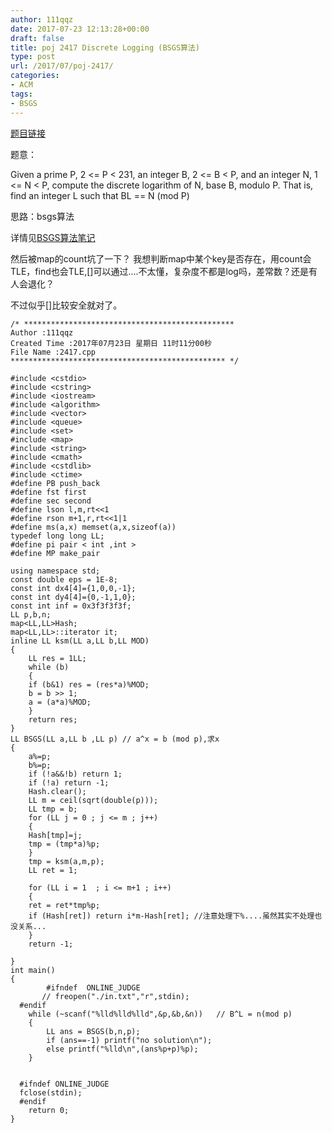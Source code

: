 ```yaml
---
author: 111qqz
date: 2017-07-23 12:13:28+00:00
draft: false
title: poj 2417 Discrete Logging (BSGS算法)
type: post
url: /2017/07/poj-2417/
categories:
- ACM
tags:
- BSGS
---
```


[题目链接](http://poj.org/problem?id=2417)

题意：

Given a prime P, 2 <= P < 231, an integer B, 2 <= B < P, and an integer N, 1 <= N < P, compute the discrete logarithm of N, base B, modulo P. That is, find an integer L such that
BL == N (mod P)

思路：bsgs算法

详情见[BSGS算法笔记](https://111qqz.com/wordpress/2017/07/bsgs%EF%BC%88baby-steps-giant-steps%EF%BC%89%E7%AE%97%E6%B3%95%E5%AD%A6%E4%B9%A0%E7%AC%94%E8%AE%B0/)

然后被map的count坑了一下？ 我想判断map中某个key是否存在，用count会TLE，find也会TLE,[]可以通过....不太懂，复杂度不都是log吗，差常数？还是有人会退化？

不过似乎[]比较安全就对了。

    
    /* ***********************************************
    Author :111qqz
    Created Time :2017年07月23日 星期日 11时11分00秒
    File Name :2417.cpp
    ************************************************ */
    
    #include <cstdio>
    #include <cstring>
    #include <iostream>
    #include <algorithm>
    #include <vector>
    #include <queue>
    #include <set>
    #include <map>
    #include <string>
    #include <cmath>
    #include <cstdlib>
    #include <ctime>
    #define PB push_back
    #define fst first
    #define sec second
    #define lson l,m,rt<<1
    #define rson m+1,r,rt<<1|1
    #define ms(a,x) memset(a,x,sizeof(a))
    typedef long long LL;
    #define pi pair < int ,int >
    #define MP make_pair
    
    using namespace std;
    const double eps = 1E-8;
    const int dx4[4]={1,0,0,-1};
    const int dy4[4]={0,-1,1,0};
    const int inf = 0x3f3f3f3f;
    LL p,b,n;
    map<LL,LL>Hash;
    map<LL,LL>::iterator it;
    inline LL ksm(LL a,LL b,LL MOD)
    {
        LL res = 1LL;
        while (b)
        {
    	if (b&1) res = (res*a)%MOD;
    	b = b >> 1;
    	a = (a*a)%MOD;
        }
        return res;
    }
    LL BSGS(LL a,LL b ,LL p) // a^x = b (mod p),求x 
    {
        a%=p;
        b%=p;
        if (!a&&!b) return 1;
        if (!a) return -1;
        Hash.clear();
        LL m = ceil(sqrt(double(p)));
        LL tmp = b;
        for (LL j = 0 ; j <= m ; j++)
        {
    	Hash[tmp]=j;
    	tmp = (tmp*a)%p;
        }
        tmp = ksm(a,m,p);
        LL ret = 1;
    
        for (LL i = 1  ; i <= m+1 ; i++)
        {
    	ret = ret*tmp%p;
    	if (Hash[ret]) return i*m-Hash[ret]; //注意处理下%....虽然其实不处理也没关系...
        }
        return -1;
    
    }
    int main()
    {
            #ifndef  ONLINE_JUDGE 
           // freopen("./in.txt","r",stdin);
      #endif
    	while (~scanf("%lld%lld%lld",&p,&b,&n))   // B^L = n(mod p)
    	{
    	    LL ans = BSGS(b,n,p);
    	    if (ans==-1) printf("no solution\n");
    	    else printf("%lld\n",(ans%p+p)%p);
    	}
    	    
        
      #ifndef ONLINE_JUDGE  
      fclose(stdin);
      #endif
        return 0;
    }
    



